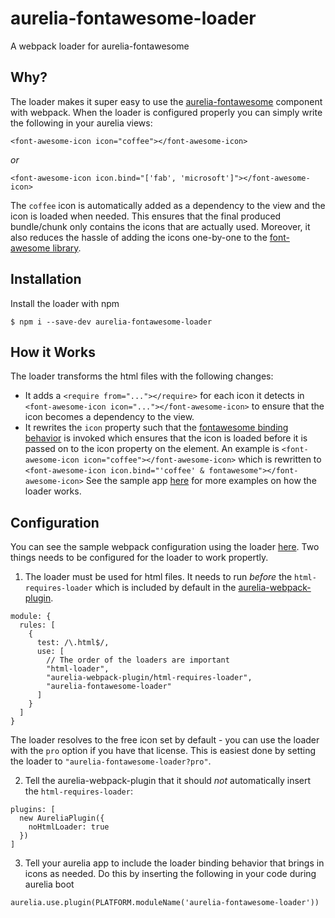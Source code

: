 # aurelia-fontawesome-loader
A webpack loader for aurelia-fontawesome

## Why?
The loader makes it super easy to use the [aurelia-fontawesome](https://github.com/jmzagorski/aurelia-fontawesome) component with webpack.
When the loader is configured properly you can simply write the following in your aurelia views:

```
<font-awesome-icon icon="coffee"></font-awesome-icon>
```
_or_
```
<font-awesome-icon icon.bind="['fab', 'microsoft']"></font-awesome-icon>
```

The `coffee` icon is automatically added as a dependency to the view and the icon is loaded when needed.
This ensures that the final produced bundle/chunk only contains the icons that are actually used.
Moreover, it also reduces the hassle of adding the icons one-by-one to the [font-awesome library](https://fontawesome.com/how-to-use/on-the-web/advanced/svg-javascript-core).


## Installation
Install the loader with npm
```
$ npm i --save-dev aurelia-fontawesome-loader
```

## How it Works
The loader transforms the html files with the following changes:
* It adds a `<require from="..."></require>` for each icon it detects in `<font-awesome-icon icon="..."></font-awesome-icon>` to ensure that the icon becomes a dependency to the view.
* It rewrites the `icon` property such that the [fontawesome binding behavior](src/binding-behavior.ts) is invoked which ensures that the icon is loaded before it is passed on to the icon property on the element.
An example is `<font-awesome-icon icon="coffee"></font-awesome-icon>` which is rewritten to `<font-awesome-icon icon.bind="'coffee' & fontawesome"></font-awesome-icon>`
See the sample app [here](/sample/src/app.html) for more examples on how the loader works. 

## Configuration
You can see the sample webpack configuration using the loader [here](sample/webpack.config.ts).
Two things needs to be configured for the loader to work propertly.
1) The loader must be used for html files. It needs to run _before_ the `html-requires-loader` which is included by default in the [aurelia-webpack-plugin](https://github.com/aurelia/webpack-plugin).
```
module: {
  rules: [
    {
      test: /\.html$/,
      use: [
        // The order of the loaders are important
        "html-loader",
        "aurelia-webpack-plugin/html-requires-loader",
        "aurelia-fontawesome-loader"
      ]
    }
  ]
}
```
The loader resolves to the free icon set by default - you can use the loader with the `pro` option if you have that license.
This is easiest done by setting the loader to `"aurelia-fontawesome-loader?pro"`.

2) Tell the aurelia-webpack-plugin that it should _not_ automatically insert the `html-requires-loader`:
```
plugins: [
  new AureliaPlugin({
    noHtmlLoader: true
  })
]
```

3) Tell your aurelia app to include the loader binding behavior that brings in icons as needed.
Do this by inserting the following in your code during aurelia boot

```
aurelia.use.plugin(PLATFORM.moduleName('aurelia-fontawesome-loader'))
```
